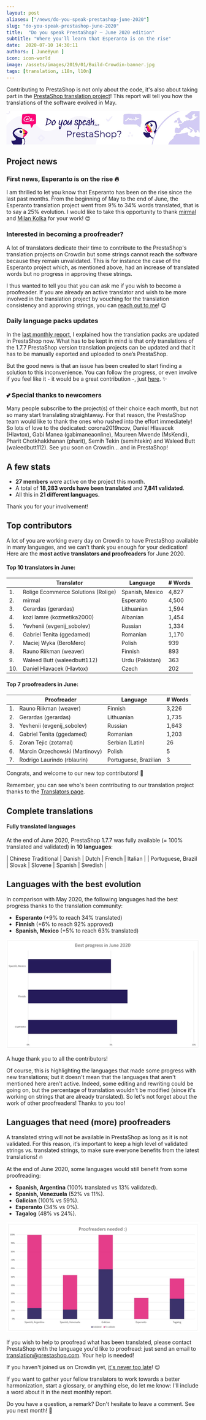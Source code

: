 ```yaml
---
layout: post
aliases: ["/news/do-you-speak-prestashop-june-2020"]
slug: "do-you-speak-prestashop-june-2020"
title:  "Do you speak PrestaShop? – June 2020 edition"
subtitle: "Where you'll learn that Esperanto is on the rise"
date:  2020-07-10 14:30:11
authors: [ JuneByun ]
icon: icon-world
image: /assets/images/2019/01/Build-Crowdin-banner.jpg
tags: [translation, i18n, l10n]
---
```


Contributing to PrestaShop is not only about the code, it's also about taking part in the [PrestaShop translation project](https://crowdin.com/project/prestashop-official)! This report will tell you how the translations of the software evolved in May.

![Crowdin Monthly banner](/assets/images/2019/01/Build-Crowdin-banner.jpg)

## Project news


### First news, Esperanto is on the rise :fire:

I am thrilled to let you know that Esperanto has been on the rise since the last past months. From the beginning of May to the end of June, the Esperanto translation project went from 9% to 34% words translated, that is to say a 25% evolution. I would like to take this opportunity to thank [mirmal](https://crowdin.com/profile/mirmal) and [Milan Kolka](https://crowdin.com/profile/milankolka) for your work! :heart_eyes:

### Interested in becoming a proofreader?

A lot of translators dedicate their time to contribute to the PrestaShop's translation projects on Crowdin but some strings cannot reach the software because they remain unvalidated. This is for instance the case of the Esperanto project which, as mentioned above, had an increase of translated words but no progress in approving these strings.

I thus wanted to tell you that you can ask me if you wish to become a proofreader. If you are already an active translator and wish to be more involved in the translation project by vouching for the translation consistency and approving strings, you can [reach out to me](https://crowdin.com/profile/june.byun)! :wink:

### Daily language packs updates

In the [last monthly report](https://build.prestashop.com/news/do-you-speak-prestashop-may-2020/), I explained how the translation packs are updated in PrestaShop now. What has to be kept in mind is that only translations of the 1.7.7 PrestaShop version translation projects can be updated and that it has to be manually exported and uploaded to one’s PrestaShop. 

But the good news is that an issue has been created to start finding a solution to this inconvenience. You can follow the progress, or even involve if you feel like it - it would be a great contribution -, just [here](https://github.com/PrestaShop/PrestaShop/issues/20011). :sparkles:

### :two_hearts: Special thanks to newcomers

Many people subscribe to the project(s) of their choice each month, but not so many start translating straightaway. For that reason, the PrestaShop team would like to thank the ones who rushed into the effort immediately! So lots of love to the dedicated: corona2019ncov, Daniel Hlavacek (Hlavtox), Gabi Manea (gabimaneaonline), Maureen Mwende (MsKendi), Pharit Chotkhakkhanan (pharit), Semih Tekin (semihtekin) and Waleed Butt (waleedbutt112). See you soon on Crowdin… and in PrestaShop!

## A few stats

* **27 members** were active on the project this month.
* A total of **18,283 words have been translated** and **7,841 validated**.
* All this in **21 different languages**.

Thank you for your involvement!


## Top contributors

A lot of you are working every day on Crowdin to have PrestaShop available in many languages, and we can't thank you enough for your dedication! Here are the **most active translators and proofreaders** for June 2020.

#### Top 10 translators in June:

| |Translator | Language | # Words
|-|---------- | -------- | ----------------
 1. | Rolige Ecommerce Solutions (Rolige) | Spanish, Mexico | 4,827
 2. | mirmal | Esperanto | 4,500
 3. | Gerardas (gerardas) | Lithuanian | 1,594
 4. | kozi lamre (kozmetika2000) | Albanian | 1,454
 5. | Yevhenii (evgenij_sobolev) | Russian | 1,334
 6. | Gabriel Tenita (ggedamed) | Romanian | 1,170
 7. | Maciej Wyka (BeroMero) | Polish | 939
 8. | Rauno Riikman (weaver) | Finnish | 893
 9. | Waleed Butt (waleedbutt112) | Urdu (Pakistan) | 363
10. | Daniel Hlavacek (Hlavtox) | Czech | 202


#### Top 7 proofreaders in June:

| | Proofreader | Language | # Words
|-| ---------- | -------- | ----------------
 1. | Rauno Riikman (weaver) | Finnish | 3,226
 2. | Gerardas (gerardas) | Lithuanian | 1,735
 3. | Yevhenii (evgenij_sobolev) | Russian | 1,643
 4. | Gabriel Tenita (ggedamed) | Romanian | 1,203
 5. | Zoran Tejic (zotamal) | Serbian (Latin) | 26
 6. | Marcin Orzechowski (Martinovy) | Polish | 5
 7. | Rodrigo Laurindo (rblaurin) | Portuguese, Brazilian | 3
 
Congrats, and welcome to our new top contributors! :clap:

Remember, you can see who's been contributing to our translation project thanks to the [Translators page](http://translators.prestashop.com/).


## Complete translations

#### Fully translated languages

At the end of June 2020, PrestaShop 1.7.7 was fully available (= 100% translated and validated) in **10 languages**:

| Chinese Traditional | Danish | Dutch | French | Italian |
| Portuguese, Brazil | Slovak | Slovene | Spanish | Swedish |  


## Languages with the best evolution

In comparison with May 2020, the following languages had the best progress thanks to the translation community:

* **Esperanto** (+9% to reach 34% translated)
* **Finnish** (+6% to reach 92% approved)
* **Spanish, Mexico** (+5% to reach 63% translated)

![Best translation progress for June 2020](/assets/images/2020/07/build-crowdin-progress-june20.png)

A huge thank you to all the contributors!

Of course, this is highlighting the languages that made some progress with new translations; but it doesn't mean that the languages that aren't mentioned here aren't active. Indeed, some editing and rewriting could be going on, but the percentage of translation wouldn't be modified (since it's working on strings that are already translated). So let's not forget about the work of other proofreaders! Thanks to you too!


## Languages that need (more) proofreaders

A translated string will not be available in PrestaShop as long as it is not validated. For this reason, it’s important to keep a high level of validated strings vs. translated strings, to make sure everyone benefits from the latest translations! :fire:

At the end of June 2020, some languages would still benefit from some proofreading:

* **Spanish, Argentina** (100% translated vs 13% validated).
* **Spanish, Venezuela** (52% vs 11%).
* **Galician** (100% vs 59%).
* **Esperanto** (34% vs 0%).
* **Tagalog** (48% vs 24%).

![Languages that need proofreading](/assets/images/2020/07/build-crowdin-proofreading-june20.png)

If you wish to help to proofread what has been translated, please contact PrestaShop with the language you'd like to proofread: just send an email to translation@prestashop.com. Your help is needed!

If you haven't joined us on Crowdin yet, [it's never too late](https://crowdin.com/project/prestashop-official)! :wink:

If you want to gather your fellow translators to work towards a better harmonization, start a glossary, or anything else, do let me know: I'll include a word about it in the next monthly report.

Do you have a question, a remark? Don't hesitate to leave a comment. See you next month! :raising_hand:
